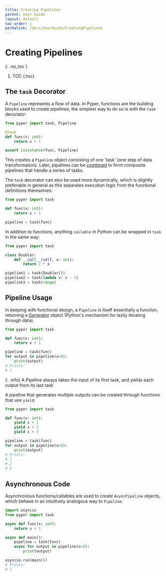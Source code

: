 ```yaml
---
title: Creating Pipelines
parent: User Guide
layout: default
nav_order: 1
permalink: /docs/UserGuide/CreatingPipelines
---
```


# Creating Pipelines
{: .no_toc }

1. TOC
{:toc}

## The `task` Decorator

A `Pipeline` represents a flow of data. In Pyper, functions are the building blocks used to create pipelines; the simplest way to do so is with the `task` decorator:

```python
from pyper import task, Pipeline

@task
def func(x: int):
    return x + 1

assert isinstance(func, Pipeline)
```

This creates a `Pipeline` object consisting of one 'task' (one step of data transformation). Later, pipelines can be [combined](CombiningPipelines) to form composite pipelines that handle a series of tasks.

The `task` decorator can also be used more dynamically, which is slightly preferable in general as this separates execution logic from the functional definitions themselves:

```python
from pyper import task

def func(x: int):
    return x + 1

pipeline = task(func)
```

In addition to functions, anything `callable` in Python can be wrapped in `task` in the same way:

```python
from pyper import task

class Doubler:
    def __call__(self, x: int):
        return 2 * x

pipeline1 = task(Doubler())
pipeline2 = task(lambda x: x - 1)
pipeline3 = task(range)
```

## Pipeline Usage

In keeping with functional design, a `Pipeline` is itself essentially a function, returning a [Generator](https://wiki.python.org/moin/Generators) object (Python's mechanism for lazily iterating through data).

```python
from pyper import task

def func(x: int):
    return x + 1

pipeline = task(func)
for output in pipeline(x=0):
    print(output)
# Prints:
# 1
```

{: .info}
A Pipeline always takes the input of its first task, and yields each output from its last task

A pipeline that generates _multiple_ outputs can be created through functions that use `yield`:

```python
from pyper import task

def func(x: int):
    yield x + 1
    yield x + 2
    yield x + 3

pipeline = task(func)
for output in pipeline(x=0):
    print(output)
# Prints:
# 1
# 2
# 3
```

## Asynchronous Code

Asynchronous functions/callables are used to create `AsyncPipeline` objects, which behave in an intuitively analogous way to `Pipeline`:

```python
import asyncio
from pyper import task

async def func(x: int):
    return x + 1

async def main():
    pipeline = task(func)
    async for output in pipeline(x=0):
        print(output)

asyncio.run(main())
# Prints:
# 1
```
